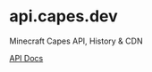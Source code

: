 # api.capes.dev
Minecraft Capes API, History & CDN

[API Docs](https://rest.wiki/?https://api.capes.dev/openapi.yml)
